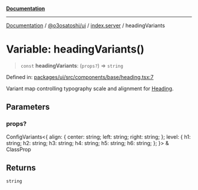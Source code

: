 [**Documentation**](../../../../README.md)

***

[Documentation](../../../../README.md) / [@o3osatoshi/ui](../../README.md) / [index.server](../README.md) / headingVariants

# Variable: headingVariants()

> `const` **headingVariants**: (`props?`) => `string`

Defined in: [packages/ui/src/components/base/heading.tsx:7](https://github.com/o3osatoshi/experiment/blob/04dfa58df6e48824a200a24d77afef7ce464e1ae/packages/ui/src/components/base/heading.tsx#L7)

Variant map controlling typography scale and alignment for [Heading](../functions/Heading.md).

## Parameters

### props?

ConfigVariants\<\{ align: \{ center: string; left: string; right: string; \}; level: \{ h1: string; h2: string; h3: string; h4: string; h5: string; h6: string; \}; \}\> & ClassProp

## Returns

`string`
